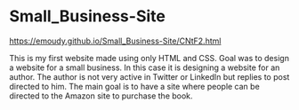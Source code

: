 Small_Business-Site
==========

https://emoudy.github.io/Small_Business-Site/CNtF2.html

This is my first website made using only HTML and CSS.  Goal was to design a website for a small business.  In this case it is designing a website for an author.  The author is not very active in Twitter or LinkedIn but replies to post directed to him.  The main goal is to have a site where people can be directed to the Amazon site to purchase the book.
